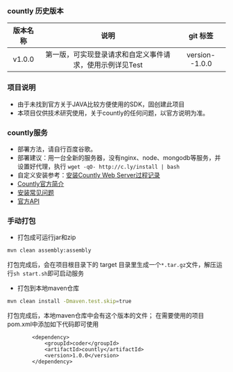 ### countly 历史版本

| 版本名称 | 说明 | git 标签 |
| :---: | :---: | :---: |
|  v1.0.0 | 第一版，可实现登录请求和自定义事件请求，使用示例详见Test | version--1.0.0 |

### 项目说明
- 由于未找到官方关于JAVA比较方便使用的SDK，固创建此项目
- 本项目仅供技术研究使用，关于countly的任何问题，以官方说明为准。

### countly服务
- 部署方法，请自行百度谷歌。
- 部署建议：用一台全新的服务器，没有nginx、node、mongodb等服务，并设置好代理，执行 ` wget -qO- http://c.ly/install | bash `
- 自定义安装参考：[安装Countly Web Server过程记录](https://www.cnblogs.com/lulee007/p/4570325.html)
- [Countly官方简介](https://resources.count.ly/v2.0/docs/users-guide)
- [安装常见问题](https://resources.count.ly/v2.0/docs/installation-faq)
- [官方API](https://www.stylefeng.cn/gunsVIP)

### 手动打包

- 打包成可运行jar和zip
```bash
mvn clean assembly:assembly
```
打包完成后，会在项目根目录下的 target 目录里生成一个`*.tar.gz`文件，解压运行`sh start.sh`即可启动服务

- 打包到本地maven仓库
```bash
mvn clean install -Dmaven.test.skip=true
```
打包完成后，本地maven仓库中会有这个版本的文件；
在需要使用的项目pom.xml中添加如下代码即可使用

```
        <dependency>
            <groupId>coder</groupId>
            <artifactId>countly</artifactId>
            <version>1.0.0</version>
        </dependency>
```

